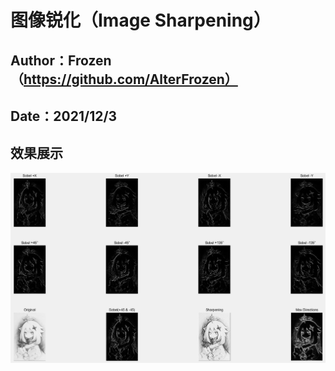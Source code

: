 # 图像锐化（Image Sharpening）
## Author：Frozen（https://github.com/AlterFrozen）
## Date：2021/12/3
## 效果展示
![show](./show.png)
